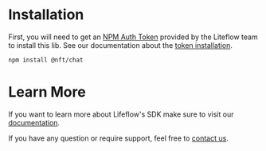 # Installation

First, you will need to get an [NPM Auth Token](https://docs.npmjs.com/using-private-packages-in-a-ci-cd-workflow#set-the-token-as-an-environment-variable-on-the-cicd-server) provided by the Liteflow team to install this lib. See our documentation about the [token installation](https://docs.liteflow.com/docs/#installation).

```bash
npm install @nft/chat
```

# Learn More

If you want to learn more about Lifeflow's SDK make sure to visit our [documentation](https://liteflow.gitbook.io/docs/).

If you have any question or require support, feel free to [contact us](mailto:contact@liteflow.com).
